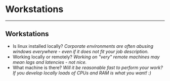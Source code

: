 <!-- .slide: data-background="#111111" -->

# Workstations

___

## Workstations

* <!-- .element: class="fragment fade-in" --> Is linux installed locally? <span style="font-style: italic;">Corporate environments are often abusing windows everywhere - even if it does not fit your job description.</span>
* <!-- .element: class="fragment fade-in" --> Working locally or remotely? <span style="font-style: italic;">Working on "very" remote machines may mean lags and latencies - not nice.</span>
* <!-- .element: class="fragment fade-in" --> What machine is there? <span style="font-style: italic;">Will it be reasonable fast to perform your work? If you develop locally loads of CPUs and RAM is what you want! :)</span>
